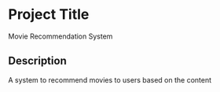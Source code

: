 # Project Title

Movie Recommendation System

## Description

A system to recommend movies to users based on the content
